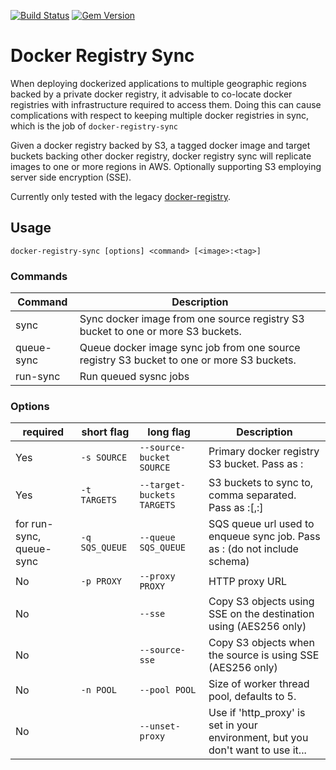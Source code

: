 [![Build Status](https://travis-ci.org/socrata-platform/docker-registry-sync.svg)](https://travis-ci.org/socrata-platform/docker-registry-sync)
[![Gem Version](https://badge.fury.io/rb/docker-registry-sync.svg)](https://badge.fury.io/rb/docker-registry-sync)

# Docker Registry Sync

When deploying dockerized applications to multiple geographic regions backed by a private docker registry, it advisable to co-locate
docker registries with infrastructure required to access them.  Doing this can cause complications with respect to keeping multiple docker
registries in sync, which is the job of `docker-registry-sync`

Given a docker registry backed by S3, a tagged docker image and target buckets backing other docker registry, docker registry sync will
replicate images to one or more regions in AWS. Optionally supporting S3 employing server side encryption (SSE).

Currently only tested with the legacy [docker-registry](https://github.com/docker/docker-registry).

## Usage

`docker-registry-sync [options] <command> [<image>:<tag>]`

### Commands

| Command | Description |
|---------|-------------|
| sync | Sync docker image from one source registry S3 bucket to one or more S3 buckets. |
| queue-sync | Queue docker image sync job from one source registry S3 bucket to one or more S3 buckets. |
| run-sync | Run queued sysnc jobs |

### Options

| required                 | short flag     | long flag                  | Description |
|--------------------------|----------------|----------------------------|-------------|
| Yes                      | `-s SOURCE`    | `--source-bucket SOURCE`   |   Primary docker registry S3 bucket. Pass as <region>:<bucket> |
| Yes                      | `-t TARGETS`   | `--target-buckets TARGETS` |   S3 buckets to sync to, comma separated. Pass as <region>:<bucket>[,<region>:<bucket>] |
| for run-sync, queue-sync | `-q SQS_QUEUE` | `--queue SQS_QUEUE`        |   SQS queue url used to enqueue sync job. Pass as <region>:<uri> (do not include schema) |
| No                       | `-p PROXY`     | `--proxy PROXY`            |   HTTP proxy URL |
| No                       |                | `--sse`                    |   Copy S3 objects using SSE on the destination using (AES256 only) |
| No                       |                | `--source-sse`             |   Copy S3 objects when the source is using SSE (AES256 only) |
| No                       | `-n POOL`      | `--pool POOL`              |   Size of worker thread pool, defaults to 5. |
| No                       |                | `--unset-proxy`            |  Use if 'http_proxy' is set in your environment, but you don't want to use it... |
